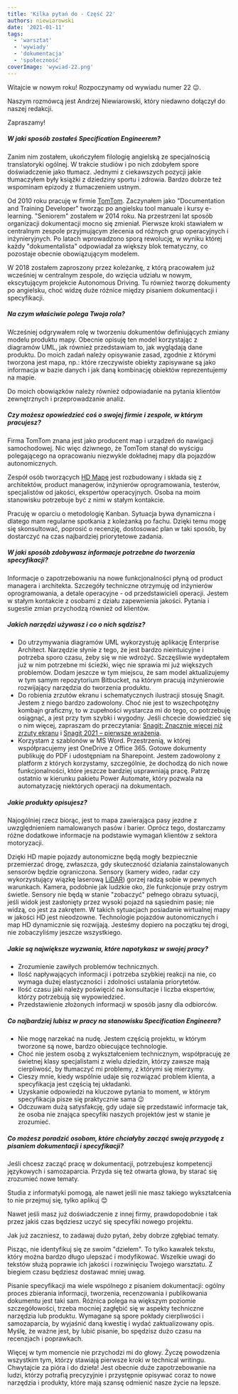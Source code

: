 ```yaml
---
title: 'Kilka pytań do - Część 22'
authors: niewiarowski
date: '2021-01-11'
tags:
  - 'warsztat'
  - 'wywiady'
  - 'dokumentacja'
  - 'społeczność'
coverImage: 'wywiad-22.png'
---
```


Witajcie w nowym roku! Rozpoczynamy od wywiadu numer 22 😉.

<!--truncate-->

Naszym rozmówcą jest Andrzej Niewiarowski, który niedawno dołączył do naszej
redakcji.

Zapraszamy!

##### W jaki sposób zostałeś Specification Engineerem?

Zanim nim zostałem, ukończyłem filologię angielską ze specjalnością
translatoryki ogólnej. W trakcie studiów i po nich zdobyłem spore doświadczenie
jako tłumacz. Jednymi z ciekawszych pozycji jakie tłumaczyłem były książki z
dziedziny sportu i zdrowia. Bardzo dobrze też wspominam epizody z tłumaczeniem
ustnym.

Od 2010 roku pracuję w firmie [TomTom](https://www.tomtom.com/pl_pl/).
Zaczynałem jako "Documentation and Training Developer" tworząc po angielsku tool
manuale i kursy e-learning. "Seniorem" zostałem w 2014 roku. Na przestrzeni lat
sposób organizacji dokumentacji mocno się zmieniał. Pierwsze kroki stawiałem w
centralnym zespole przyjmującym zlecenia od różnych grup operacyjnych i
inżynieryjnych. Po latach wprowadzono sporą rewolucję, w wyniku której każdy
"dokumentalista" odpowiadał za większy blok tematyczny, co pozostaje obecnie
obowiązującym modelem.

W 2018 zostałem zaproszony przez koleżankę, z którą pracowałem już wcześniej w
centralnym zespole, do wzięcia udziału w nowym, ekscytującym projekcie
Autonomous Driving. Tu również tworzę dokumenty po angielsku, choć widzę duże
różnice między pisaniem dokumentacji i specyfikacji.

##### Na czym właściwie polega Twoja rola?

Wcześniej odgrywałem rolę w tworzeniu dokumentów definiujących zmiany modelu
produktu mapy. Obecnie opisuję ten model korzystając z diagramów UML, jak
również przedstawiam to, jak wyglądają dane produktu. Do moich zadań należy
opisywanie zasad, zgodnie z którymi tworzona jest mapa, np.: które rzeczywiste
obiekty zapisywane są jako informacja w bazie danych i jak daną kombinację
obiektów reprezentujemy na mapie.

Do moich obowiązków należy również odpowiadanie na pytania klientów zewnętrznych
i przeprowadzanie analiz.

##### Czy możesz opowiedzieć coś o swojej firmie i zespole, w którym pracujesz?

Firma TomTom znana jest jako producent map i urządzeń do nawigacji samochodowej.
Nic więc dziwnego, że TomTom stanął do wyścigu polegającego na opracowaniu
niezwykle dokładnej mapy dla pojazdów autonomicznych.

Zespół osób tworzących [HD Mapę](https://www.tomtom.com/products/hd-map/) jest
rozbudowany i składa się z architektów, product managerów, inżynierów
oprogramowania, testerów, specjalistów od jakości, ekspertów operacyjnych. Osoba
na moim stanowisku potrzebuje być z nimi w stałym kontakcie.

Pracuję w oparciu o metodologię Kanban. Sytuacja bywa dynamiczna i dlatego mam
regularne spotkania z koleżanką po fachu. Dzięki temu mogę się skonsultować,
poprosić o recenzję, dostosować plan w taki sposób, by dostarczyć na czas
najbardziej priorytetowe zadania.

##### W jaki sposób zdobywasz informacje potrzebne do tworzenia specyfikacji?

Informacje o zapotrzebowaniu na nowe funkcjonalności płyną od product managera i
architekta. Szczegóły techniczne otrzymuję od inżynierów oprogramowania, a
detale operacyjne - od przedstawicieli operacji. Jestem w stałym kontakcie z
osobami z działu zapewnienia jakości. Pytania i sugestie zmian przychodzą
również od klientów.

##### Jakich narzędzi używasz i co o nich sądzisz?

- Do utrzymywania diagramów UML wykorzystuję aplikację Enterprise Architect.
  Narzędzie słynie z tego, że jest bardzo nieintuicyjne i potrzeba sporo czasu,
  żeby się w nie wdrożyć. Szczęśliwie wydeptałem już w nim potrzebne mi ścieżki,
  więc nie sprawia mi już większych problemów. Dodam jeszcze w tym miejscu, że
  sam model aktualizujemy w tym samym repozytorium Bitbucket, na którym pracują
  inżynierowie rozwijający narzędzia do tworzenia produktu.
- Do robienia zrzutów ekranu i schematycznych ilustracji stosuję Snagit. Jestem
  z niego bardzo zadowolony. Choć nie jest to wszechpotężny kombajn graficzny,
  to w zupełności wystarcza mi do tego, co potrzebuję osiągnąć, a jest przy tym
  szybki i wygodny. Jeśli chcecie dowiedzieć się o nim więcej, zapraszam do
  przeczytania:
  [Snagit: Znacznie więcej niż zrzuty ekranu](http://techwriter.pl/snagit-znacznie-wiecej-niz-zrzuty-ekranu/)
  i
  [Snagit 2021 – pierwsze wrażenia](http://techwriter.pl/snagit-2021-pierwsze-wrazenia/).
- Korzystam z szablonów w MS Word. Przestrzenią, w której współpracujemy jest
  OneDrive z Office 365. Gotowe dokumenty publikuję do PDF i udostępniam na
  Sharepoint. Jestem zadowolony z platform z których korzystamy, szczególnie, że
  dochodzą do nich nowe funkcjonalności, które jeszcze bardziej usprawniają
  pracę. Patrzę ostatnio w kierunku pakietu Power Automate, który pozwala na
  automatyzację niektórych operacji na dokumentach.

##### Jakie produkty opisujesz?

Najogólniej rzecz biorąc, jest to mapa zawierająca pasy jezdne z uwzględnieniem
namalowanych pasów i barier. Oprócz tego, dostarczamy różne dodatkowe informacje
na podstawie wymagań klientów z sektora motoryzacji.

Dzięki HD mapie pojazdy autonomiczne będą mogły bezpiecznie przemierzać drogę,
zwłaszcza, gdy skuteczność działania zainstalowanych sensorów będzie
ograniczona. Sensory (kamery wideo, radar czy wykorzystujący wiązkę laserową
[LiDAR](https://pl.wikipedia.org/wiki/Lidar)) gorzej radzą sobie w pewnych
warunkach. Kamera, podobnie jak ludzkie oko, źle funkcjonuje przy ostrym
świetle. Sensory nie będą w stanie "zobaczyć" pełnego obrazu sytuacji, jeśli
widok jest zasłonięty przez wysoki pojazd na sąsiednim pasie; nie widzą, co jest
za zakrętem. W takich sytuacjach posiadanie wirtualnej mapy w jakości HD jest
nieodzowne. Technologie pojazdów autonomicznych i map HD dynamicznie się
rozwijają. Jesteśmy dopiero na początku tej drogi, nie zobaczyliśmy jeszcze
wszystkiego.

##### Jakie są największe wyzwania, które napotykasz w swojej pracy?

- Zrozumienie zawiłych problemów technicznych.
- Ilość napływających informacji i potrzeba szybkiej reakcji na nie, co wymaga
  dużej elastyczności i zdolności ustalania priorytetów.
- Ilość czasu jaki należy poświęcić na konsultacje i liczba ekspertów, którzy
  potrzebują się wypowiedzieć.
- Przedstawienie złożonych informacji w sposób jasny dla odbiorców.

##### Co najbardziej lubisz w pracy na stanowisku Specification Engineera?

- Nie mogę narzekać na nudę. Jestem częścią projektu, w którym tworzone są nowe,
  bardzo obiecujące technologie.
- Choć nie jestem osobą z wykształceniem technicznym, współpracuję ze świetnej
  klasy specjalistami z wielu dziedzin, którzy zawsze mają cierpliwość, by
  tłumaczyć mi problemy, z którymi się mierzymy.
- Cieszy mnie, kiedy wspólnie udaje się rozwiązać problem klienta, a
  specyfikacja jest częścią tej układanki.
- Uzyskanie odpowiedzi na kluczowe pytania to moment, w którym specyfikacja
  pisze się praktycznie sama 😉
- Odczuwam dużą satysfakcję, gdy udaje się przedstawić informacje tak, że osoba
  nie znająca specyfiki naszych projektów jest w stanie je zrozumieć.

##### Co możesz poradzić osobom, które chciałyby zacząć swoją przygodę z pisaniem dokumentacji i specyfikacji?

Jeśli chcesz zacząć pracę w dokumentacji, potrzebujesz kompetencji językowych i
samozaparcia. Przyda się też otwarta głowa, by starać się zrozumieć nowe tematy.

Studia z informatyki pomogą, ale nawet jeśli nie masz takiego wykształcenia to
nie przejmuj się, tylko aplikuj 😊

Nawet jeśli masz już doświadczenie z innej firmy, prawdopodobnie i tak przez
jakiś czas będziesz uczyć się specyfiki nowego projektu.

Jak już zaczniesz, to zadawaj dużo pytań, żeby dobrze zgłębiać tematy.

Pisząc, nie identyfikuj się ze swoim "dziełem". To tylko kawałek tekstu, który
można bardzo długo ulepszać i modyfikować. Wszelkie uwagi do tekstów służą
poprawie ich jakości i rozwinięciu Twojego warsztatu. Z biegiem czasu będziesz
dostawać mniej uwag.

Pisanie specyfikacji ma wiele wspólnego z pisaniem dokumentacji: ogólny proces
zbierania informacji, tworzenia, recenzowania i publikowania dokumentu jest taki
sam. Różnica polega na większym poziomie szczegółowości, trzeba mocniej zagłębić
się w aspekty techniczne narzędzia lub produktu. Wymagane są spore pokłady
cierpliwości i samozaparcia, by wyjaśnić daną kwestię i wydać zaktualizowany
opis. Myślę, że ważne jest, by lubić pisanie, bo spędzisz dużo czasu na
recenzjach i poprawkach.

Więcej w tym momencie nie przychodzi mi do głowy. Życzę powodzenia wszystkim
tym, którzy stawiają pierwsze kroki w technical writingu. Chwytajcie za pióra i
do dzieła! Jest obecnie duże zapotrzebowanie na ludzi, którzy potrafią
precyzyjnie i przystępnie opisywać coraz to nowe narzędzia i produkty, które
mają szansę odmienić nasze życie na lepsze.
